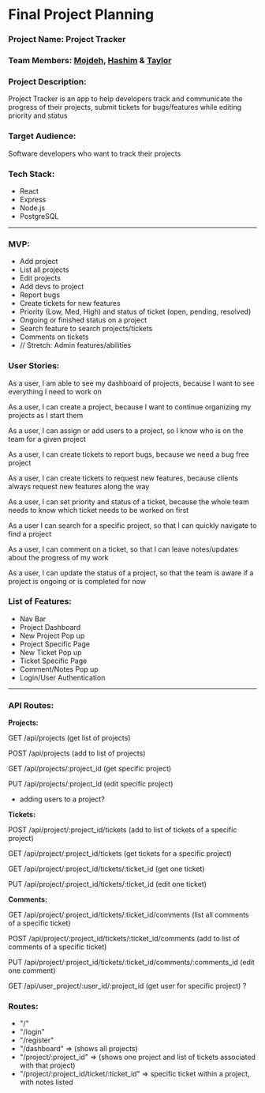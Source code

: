 # Final Project Planning

### **Project Name:** Project Tracker

### **Team Members:** [Mojdeh](https://github.com/Mojdehh), [Hashim](https://github.com/sharifhashim) & [Taylor](https://github.com/taylornoj)

### **Project Description:** 
Project Tracker is an app to help developers track and communicate the progress of their projects, submit tickets for bugs/features while editing priority and status

### **Target Audience:**
Software developers who want to track their projects

### **Tech Stack:**
- React
- Express
- Node.js
- PostgreSQL
***
### **MVP:**
- Add project
- List all projects
- Edit projects
- Add devs to project
- Report bugs
- Create tickets for new features 
- Priority (Low, Med, High) and status of ticket (open, pending, resolved)
- Ongoing or finished status on a project
- Search feature to search projects/tickets
- Comments on tickets 
- // Stretch: Admin features/abilities 

### **User Stories:**

As a user, I am able to see my dashboard of projects, because I want to see everything I need to work on

As a user, I can create a project, because I want to continue organizing my projects as I start them

As a user, I can assign or add users to a project, so I know who is on the team for a given project

As a user, I can create tickets to report bugs, because we need a bug free project

As a user, I can create tickets to request new features, because clients always request new features along the way

As a user, I can set priority and status of a ticket, because the whole team needs to know which ticket needs to be worked on first

As a user I can search for a specific project, so that I can quickly navigate to find a project

As a user, I can comment on a ticket, so that I can leave notes/updates about the progress of my work

As a user, I can update the status of a project, so that the team is aware if a project is ongoing or is completed for now


### **List of Features:**
- Nav Bar 
- Project Dashboard
- New Project Pop up
- Project Specific Page
- New Ticket Pop up
- Ticket Specific Page
- Comment/Notes Pop up
- Login/User Authentication

****

### **API Routes:**
**Projects:**

GET /api/projects (get list of projects)


POST /api/projects (add to list of projects)


GET /api/projects/:project_id (get specific project)


PUT /api/projects/:project_id (edit specific project)
* adding users to a project?



**Tickets:**

POST /api/project/:project_id/tickets (add to list of tickets of a specific project)


GET /api/project/:project_id/tickets (get tickets for a specific project)


GET /api/project/:project_id/tickets/:ticket_id (get one ticket)


PUT /api/project/:project_id/tickets/:ticket_id (edit one ticket)

**Comments:**

GET /api/project/:project_id/tickets/:ticket_id/comments (list all comments of a specific ticket)


POST /api/project/:project_id/tickets/:ticket_id/comments (add to list of comments of a specific ticket)


PUT /api/project/:project_id/tickets/:ticket_id/comments/:comments_id (edit one comment)

GET /api/user_project/:user_id/:project_id (get user for specific project) ?


### **Routes:**
- "/"
- "/login"
- "/register"
- "/dashboard" => (shows all projects)
- "/project/:project_id" => (shows one project and list of tickets associated with that project)
- "/project/:project_id/ticket/:ticket_id" => specific ticket within a project, with notes listed




